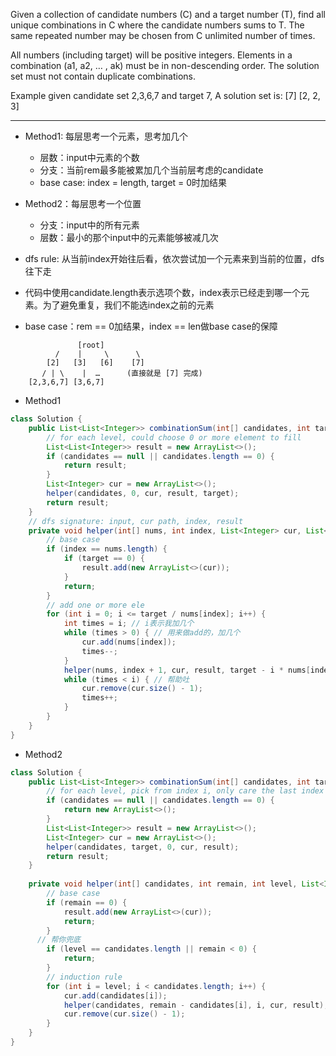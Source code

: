 
Given a collection of candidate numbers (C) and a target number (T), find all unique combinations in C where the candidate numbers sums to T. The same repeated number may be chosen from C unlimited number of times.

All numbers (including target) will be positive integers.
Elements in a combination (a1, a2, … , ak) must be in non-descending order.
The solution set must not contain duplicate combinations.

Example
    given candidate set 2,3,6,7 and target 7,
    A solution set is:
     [7]
     [2, 2, 3]
***
- Method1: 每层思考一个元素，思考加几个
	- 层数：input中元素的个数
	- 分支：当前rem最多能被累加几个当前层考虑的candidate
	- base case: index = length, target = 0时加结果


- Method2：每层思考一个位置
	- 分支：input中的所有元素
	- 层数：最小的那个input中的元素能够被减几次
- dfs rule: 从当前index开始往后看，依次尝试加一个元素来到当前的位置，dfs往下走
- 代码中使用candidate.length表示选项个数，index表示已经走到哪一个元素。为了避免重复，我们不能选index之前的元素
- base case：rem == 0加结果，index == len做base case的保障
```
               [root]
          /    |     \      \
        [2]   [3]   [6]    [7]
       / | \    |  …      (直接就是 [7] 完成)
    [2,3,6,7] [3,6,7]

```

- Method1
```java
class Solution {
    public List<List<Integer>> combinationSum(int[] candidates, int target) {
        // for each level, could choose 0 or more element to fill
        List<List<Integer>> result = new ArrayList<>();
        if (candidates == null || candidates.length == 0) {
            return result;
        }
        List<Integer> cur = new ArrayList<>();
        helper(candidates, 0, cur, result, target);
        return result;
    }
    // dfs signature: input, cur path, index, result
    private void helper(int[] nums, int index, List<Integer> cur, List<List<Integer>> result, int target) {
        // base case
        if (index == nums.length) {
            if (target == 0) {
                result.add(new ArrayList<>(cur));
            }
            return;
        }
        // add one or more ele
        for (int i = 0; i <= target / nums[index]; i++) {
            int times = i; // i表示我加几个
            while (times > 0) { // 用来做add的，加几个
                cur.add(nums[index]);
                times--;
            }
            helper(nums, index + 1, cur, result, target - i * nums[index]);
            while (times < i) { // 帮助吐
                cur.remove(cur.size() - 1);
                times++;
            } 
        }
    }
}
```

- Method2
```java
class Solution {
    public List<List<Integer>> combinationSum(int[] candidates, int target) {
        // for each level, pick from index i, only care the last index we pick
        if (candidates == null || candidates.length == 0) {
            return new ArrayList<>();
        }
        List<List<Integer>> result = new ArrayList<>();
        List<Integer> cur = new ArrayList<>();
        helper(candidates, target, 0, cur, result);
        return result;
    }
    
    private void helper(int[] candidates, int remain, int level, List<Integer> cur, List<List<Integer>> result) {
        // base case
        if (remain == 0) {
            result.add(new ArrayList<>(cur));
            return;
        }
	  // 帮你兜底
        if (level == candidates.length || remain < 0) {
            return;
        }
        // induction rule
        for (int i = level; i < candidates.length; i++) {
            cur.add(candidates[i]);
            helper(candidates, remain - candidates[i], i, cur, result);
            cur.remove(cur.size() - 1);
        }
    }
}
```